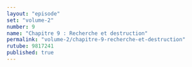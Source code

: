 ```yaml
---
layout: "episode"
set: "volume-2"
number: 9
name: "Chapitre 9 : Recherche et destruction"
permalink: "volume-2/chapitre-9-recherche-et-destruction"
rutube: 9817241
published: true
---
```


